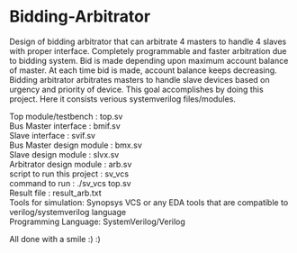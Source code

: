# Bidding-Arbitrator
Design of bidding arbitrator that can arbitrate 4 masters to handle 4 slaves with proper interface.
Completely programmable and faster arbitration due to bidding system. Bid is made depending upon maximum account balance of master. At each time bid is made, account balance keeps decreasing. 
Bidding arbitrator arbitrates masters to handle slave devices based on urgency and priority of device. 
  This goal accomplishes by doing this project.       Here it consists verious systemverilog files/modules. 

Top module/testbench : top.sv       
Bus Master interface : bmif.sv      
Slave interface : svif.sv     
Bus Master design module : bmx.sv         
Slave design module : slvx.sv     
Arbitrator design module : arb.sv     
script to run this project : sv_vcs       
command to run : ./sv_vcs top.sv     
Result file : result_arb.txt         
Tools for simulation: Synopsys VCS or any EDA tools that are compatible to verilog/systemverilog language     
Programming Language: SystemVerilog/Verilog

All done with a smile :) :)
